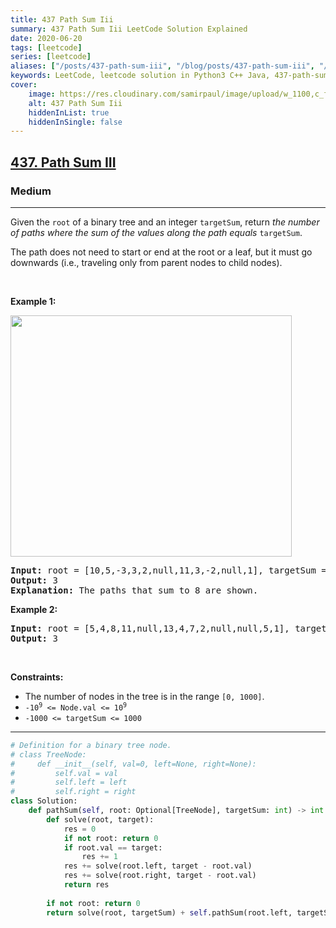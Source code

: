 ```yaml
---
title: 437 Path Sum Iii
summary: 437 Path Sum Iii LeetCode Solution Explained
date: 2020-06-20
tags: [leetcode]
series: [leetcode]
aliases: ["/posts/437-path-sum-iii", "/blog/posts/437-path-sum-iii", "/437-path-sum-iii"]
keywords: LeetCode, leetcode solution in Python3 C++ Java, 437-path-sum-iii solution
cover:
    image: https://res.cloudinary.com/samirpaul/image/upload/w_1100,c_fit,co_rgb:FFFFFF,l_text:Arial_70_bold:437 Path Sum Iii/problem-solving.webp
    alt: 437 Path Sum Iii
    hiddenInList: true
    hiddenInSingle: false
---
```



<h2><a href="https://leetcode.com/problems/path-sum-iii/">437. Path Sum III</a></h2><h3>Medium</h3><hr><div><p>Given the <code>root</code> of a binary tree and an integer <code>targetSum</code>, return <em>the number of paths where the sum of the values&nbsp;along the path equals</em>&nbsp;<code>targetSum</code>.</p>

<p>The path does not need to start or end at the root or a leaf, but it must go downwards (i.e., traveling only from parent nodes to child nodes).</p>

<p>&nbsp;</p>
<p><strong>Example 1:</strong></p>
<img alt="" src="https://assets.leetcode.com/uploads/2021/04/09/pathsum3-1-tree.jpg" style="width: 450px; height: 386px;">
<pre><strong>Input:</strong> root = [10,5,-3,3,2,null,11,3,-2,null,1], targetSum = 8
<strong>Output:</strong> 3
<strong>Explanation:</strong> The paths that sum to 8 are shown.
</pre>

<p><strong>Example 2:</strong></p>

<pre><strong>Input:</strong> root = [5,4,8,11,null,13,4,7,2,null,null,5,1], targetSum = 22
<strong>Output:</strong> 3
</pre>

<p>&nbsp;</p>
<p><strong>Constraints:</strong></p>

<ul>
	<li>The number of nodes in the tree is in the range <code>[0, 1000]</code>.</li>
	<li><code>-10<sup>9</sup> &lt;= Node.val &lt;= 10<sup>9</sup></code></li>
	<li><code>-1000 &lt;= targetSum &lt;= 1000</code></li>
</ul>
</div>

---




```python
# Definition for a binary tree node.
# class TreeNode:
#     def __init__(self, val=0, left=None, right=None):
#         self.val = val
#         self.left = left
#         self.right = right
class Solution:
    def pathSum(self, root: Optional[TreeNode], targetSum: int) -> int:
        def solve(root, target):
            res = 0
            if not root: return 0
            if root.val == target:
                res += 1
            res += solve(root.left, target - root.val)
            res += solve(root.right, target - root.val)
            return res
        
        if not root: return 0
        return solve(root, targetSum) + self.pathSum(root.left, targetSum) + self.pathSum(root.right, targetSum)
    
```
